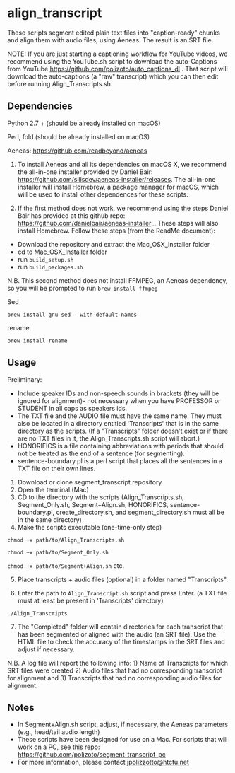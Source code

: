# align_transcript
These scripts segment edited plain text files into "caption-ready" chunks and align them with audio files, using Aeneas. The result is an SRT file.

NOTE: If you are just starting a captioning workflow for YouTube videos, we recommend using the YouTube.sh script to download the auto-Captions from YouTube https://github.com/polizoto/auto_captions_dl . That script will download the auto-captions (a "raw" transcript) which you can then edit before running Align_Transcripts.sh.

## Dependencies

Python 2.7 + (should be already installed on macOS)

Perl, fold (should be already installed on macOS)

Aeneas: https://github.com/readbeyond/aeneas
1. To install Aeneas and all its dependencies on macOS X, we recommend the all-in-one installer provided by Daniel Bair: https://github.com/sillsdev/aeneas-installer/releases. The all-in-one installer will install Homebrew, a package manager for macOS, which will be used to install other dependences for these scripts.

2. If the first method does not work, we recommend using the steps Daniel Bair has provided at this github repo: https://github.com/danielbair/aeneas-installer_. These steps will also install Homebrew. Follow these steps (from the ReadMe document):
  - Download the repository and extract the Mac_OSX_Installer folder
  - cd to Mac_OSX_Installer folder
  - run `build_setup.sh`
  - run `build_packages.sh`

N.B. This second method does not install FFMPEG, an Aeneas dependency, so you will be prompted to run `brew install ffmpeg`

Sed

`brew install gnu-sed --with-default-names`

rename

`brew install rename`

## Usage

Preliminary:
* Include speaker IDs and non-speech sounds in brackets (they will be ignored for alignment)- not necessary when you have PROFESSOR or STUDENT in all caps as speakers ids.
* The TXT file and the AUDIO file must have the same name. They must also be located in a directory entitled 'Transcripts' that is in the same directory as the scripts. (If a "Transcripts" folder doesn't exist or if there are no TXT files in it, the Align_Transcripts.sh script will abort.)
* HONORIFICS is a file containing abbreviations with periods that should not be treated as the end of a sentence (for segmenting). 
* sentence-boundary.pl is a perl script that places all the sentences in a TXT file on their own lines.

1. Download or clone segment_transcript repository
2. Open the terminal (Mac)
3. CD to the directory with the scripts (Align_Transcripts.sh, Segment_Only.sh, Segment+Align.sh, HONORIFICS, sentence-boundary.pl, create_directory.sh, and segment_directory.sh must all be in the same directory)
4. Make the scripts executable (one-time-only step)

`chmod +x path/to/Align_Transcripts.sh`

`chmod +x path/to/Segment_Only.sh`

`chmod +x path/to/Segment+Align.sh` etc.

5. Place transcripts + audio files (optional) in a folder named "Transcripts".

6. Enter the path to `Align_Transcript.sh` script and press Enter. (a TXT file must at least be present in 'Transcripts' directory)

`./Align_Transcripts`

7. The "Completed" folder will contain directories for each transcript that has been segmented or aligned with the audio (an SRT file). Use the HTML file to check the accuracy of the timestamps in the SRT files and adjust if necessary.

N.B. A log file will report the following info: 1) Name of Transcripts for which SRT files were created 2) Audio files that had no corresponding transcript for alignment and 3) Transcripts that had no corresponding audio files for alignment.

## Notes
- In Segment+Align.sh script, adjust, if necessary, the Aeneas parameters (e.g., head/tail audio length)
- These scripts have been designed for use on a Mac. For scripts that will work on a PC, see this repo: https://github.com/polizoto/segment_transcript_pc
- For more information, please contact jpolizzotto@htctu.net
